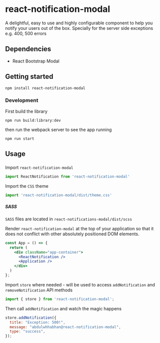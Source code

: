 # react-notification-modal

A delightful, easy to use and highly configurable component to help you notify your users out of the box. Specially for the server side exceptions e.g. 400, 500 errors

## Dependencies
* React Bootstrap Modal

## Getting started
```
npm install react-notification-modal
```

### Development

First build the library
```
npm run build:library:dev
```
then run the webpack server to see the app running
```
npm run start
```

## Usage

###

Import <code>react-notification-modal</code>
```js
import ReactNotification from 'react-notification-modal'
```
Import the <code>CSS</code> theme
```js
import 'react-notification-modal/dist/theme.css'
```

##### SASS
<code>SASS</code> files are located in `react-notifications-modal/dist/scss`

Render <code>react-notification-modal</code> at the top of your application so that it does not conflict with other absolutely positioned DOM elements.
```jsx
const App = () => {
  return (
    <div className="app-container">
      <ReactNotification />
      <Application />
    </div>
  )
};
```

Import <code>store</code> where needed - will be used to access `addNotification` and `removeNotification` API methods
```js
import { store } from 'react-notification-modal';
```

Then call `addNotification` and watch the magic happens

```jsx
store.addNotification({
  title: "Exception: 500!",
  message: "abdulwhhabhan@react-notification-modal",
  type: "success",
});
```
